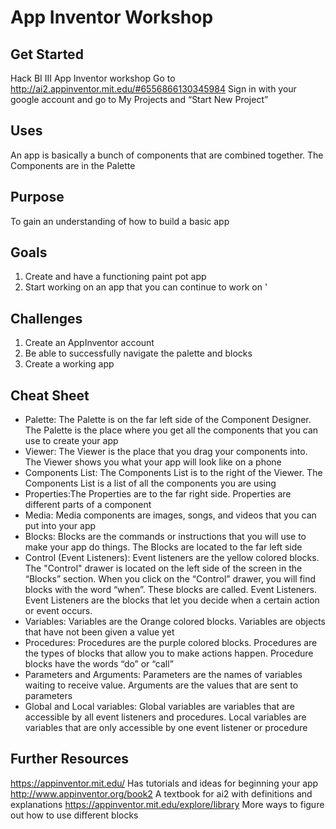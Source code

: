# App Inventor Workshop
## Get Started
  
Hack BI III App Inventor workshop 
Go to http://ai2.appinventor.mit.edu/#6556866130345984
		Sign in with your google account and go to My Projects and “Start New Project”
## Uses
An app is basically a bunch of components that are combined together. The Components are in the Palette
## Purpose 
To gain an understanding of how to build a basic app
## Goals
  1. Create and have a functioning paint pot app
  2. Start working on an app that you can continue to work on '
## Challenges 
  1. Create an AppInventor account
  2. Be able to successfully navigate the palette and blocks
  3. Create a working app
## Cheat Sheet
- Palette: The Palette is on the far left side of the Component Designer. The Palette is the place where you get all the components that you can use to create your app
- Viewer: The Viewer is the place that you drag your components into. The Viewer shows you what your app will look like on a phone
- Components List: The Components List is to the right of the Viewer. The Components List is a list of all the components you are using
- Properties:The Properties are to the far right side. Properties are different parts of a component
- Media: Media components are images, songs, and videos that you can put into your app
- Blocks: Blocks are the commands or instructions that you will use to make your app do things. The Blocks are located to the far left side
- Control (Event Listeners): Event listeners are the yellow colored blocks. The "Control" drawer is located on the left side of the screen in the “Blocks” section. When you click on the “Control” drawer, you will find blocks with the word “when”. These blocks are called. Event Listeners. Event Listeners are the blocks that let you decide when a certain action or event occurs.
- Variables: Variables are the Orange colored blocks. Variables are objects that have not been given a value yet
- Procedures: Procedures are the purple colored blocks. Procedures are the types of blocks that allow you to make actions happen. Procedure blocks have the words “do” or “call”
- Parameters and Arguments: Parameters are the names of variables waiting to receive value. Arguments are the values that are sent to parameters
- Global and Local variables: Global variables are variables that are accessible by all event listeners and procedures. Local variables are variables that are only accessible by one event listener or procedure
## Further Resources
https://appinventor.mit.edu/			Has tutorials and ideas for beginning your app
http://www.appinventor.org/book2		A textbook for ai2 with definitions and explanations 
https://appinventor.mit.edu/explore/library	More ways to figure out how to use different blocks


